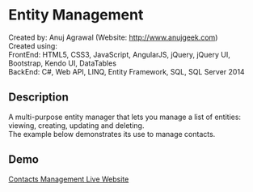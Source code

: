 # Entity Management
Created by: Anuj Agrawal (Website: http://www.anujgeek.com)
<br>
Created using:
<br>
FrontEnd: HTML5, CSS3, JavaScript, AngularJS, jQuery, jQuery UI, Bootstrap, Kendo UI, DataTables
<br>
BackEnd: C#, Web API, LINQ, Entity Framework, SQL, SQL Server 2014

## Description
A multi-purpose entity manager that lets you manage a list of entities: viewing, creating, updating and deleting.
<br>
The example below demonstrates its use to manage contacts.

## Demo

<a href="http://contactsmanagement.azurewebsites.net" target="_blank">Contacts Management Live Website</a>

